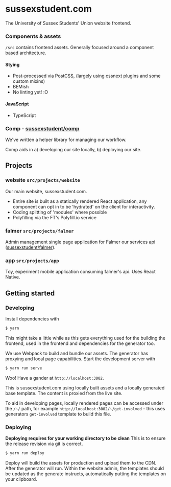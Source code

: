 # sussexstudent.com

The University of Sussex Students' Union website frontend.

### Components & assets
`/src` contains frontend assets. Generally focused around a component based architecture.

#### Stying
* Post-processed via PostCSS, (largely using cssnext plugins and some custom mixins)
* BEMish
* No linting yet! :O


#### JavaScript
* TypeScript


### Comp - [sussexstudent/comp](https://github.com/sussexstudent/comp)
We've written a helper library for managing our workflow.

Comp aids in a) developing our site locally, b) deploying our site.

## Projects

### website `src/projects/website`
Our main website, sussexstudent.com.

* Entire site is built as a statically rendered React application, any component can opt in to be 'hydrated' on the client for interactivity.
* Coding splitting of 'modules' where possible
* Polyfilling via the FT's Polyfill.io service

### falmer `src/projects/falmer`
Admin management single page application for Falmer our services api ([sussexstudent/falmer](https://github.com/sussexstudent/falmer)).

### app `src/projects/app`
Toy, experiment mobile application consuming falmer's api. Uses React Native.


## Getting started

### Developing
Install dependencies with
```bash
$ yarn
```

This might take a little while as this gets everything used for the building the frontend, used in the frontend and dependencies for the generator too. 

We use Webpack to build and bundle our assets. The generator has proxying and local page capabilities. Start the development server with

```bash
$ yarn run serve
```

Woo! Have a gander at `http://localhost:3002`.

This is sussexstudent.com using locally built assets and a locally generated base template. The content is proxied from the live site.

To aid in developing pages, locally rendered pages can be accessed under the `/~/` path, for example `http://localhost:3002/~/get-involved` - this uses generators `get-involved` template to build this file.

### Deploying
**Deploying requires for your working directory to be clean** This is to ensure the release revision via git is correct.

```bash
$ yarn run deploy
```
Deploy will build the assets for production and upload them to the CDN. After the generator will run. Within the website admin, the templates should be updated as the generate instructs, automatically putting the templates on your clipboard.


